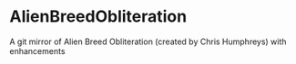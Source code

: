 # AlienBreedObliteration
A git mirror of Alien Breed Obliteration (created by Chris Humphreys) with enhancements
